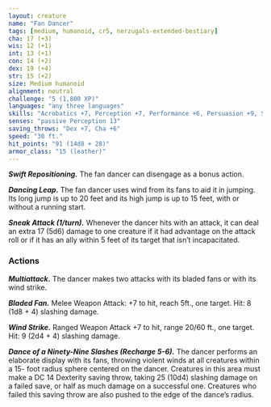 ```yaml
---
layout: creature
name: "Fan Dancer"
tags: [medium, humanoid, cr5, nerzugals-extended-bestiary]
cha: 17 (+3)
wis: 12 (+1)
int: 13 (+1)
con: 14 (+2)
dex: 19 (+4)
str: 15 (+2)
size: Medium humanoid
alignment: neutral
challenge: "5 (1,800 XP)"
languages: "any three languages"
skills: "Acrobatics +7, Perception +7, Performance +6, Persuasion +9, Sleight of Hand +7, Stealth +10"
senses: "passive Perception 13"
saving_throws: "Dex +7, Cha +6"
speed: "30 ft."
hit_points: "91 (14d8 + 28)"
armor_class: "15 (leather)"
---
```


***Swift Repositioning.*** The fan dancer can disengage as a
bonus action.

***Dancing Leap.*** The fan dancer uses wind from its fans
to aid it in jumping. Its long jump is up to 20
feet and its high jump is up to 15 feet, with or
without a running start.

***Sneak Attack (1/turn).*** Whenever the dancer hits with an attack, it can deal an extra 17 (5d6) damage to one creature if it had advantage on the attack roll or if it has an ally within 5 feet of its target that isn’t incapacitated.

### Actions

***Multiattack.*** The dancer makes two attacks with its
bladed fans or with its wind strike.

***Bladed Fan.*** Melee Weapon Attack: +7 to hit, reach
5ft., one target. Hit: 8 (1d8 + 4) slashing damage.

***Wind Strike.*** Ranged Weapon Attack +7 to hit, range
20/60 ft., one target. Hit: 9 (2d4 + 4) slashing damage.

***Dance of a Ninety-Nine Slashes (Recharge 5-6).*** The
dancer performs an elaborate display with its fans,
throwing violent winds at all creatures within a 15-
foot radius sphere centered on the dancer.
Creatures in this area must make a DC 14 Dexterity
saving throw, taking 25 (10d4) slashing damage on
a failed save, or half as much damage on a
successful one. Creatures who failed this saving
throw are also pushed to the edge of the dance’s
radius.
